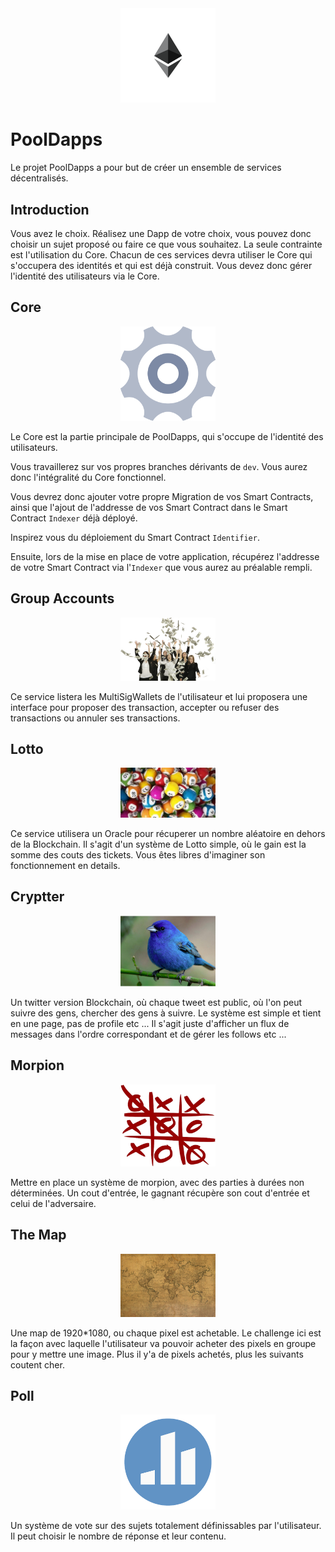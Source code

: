 <div style="text-align:center" ><img src ="images/ETH.png" width="30%" /></div>

# PoolDapps

Le projet PoolDapps a pour but de créer un ensemble de services décentralisés.

## Introduction

Vous avez le choix. Réalisez une Dapp de votre choix, vous pouvez donc choisir un sujet proposé ou faire ce que vous souhaitez. La seule contrainte est l'utilisation du Core. Chacun de ces services devra utiliser le Core qui s'occupera des identités et qui est déjà construit.
Vous devez donc gérer l'identité des utilisateurs via le Core.

## Core

<div style="text-align:center" ><img src ="images/CORE.png" width="30%" /></div>

Le Core est la partie principale de PoolDapps, qui s'occupe de l'identité des utilisateurs.

Vous travaillerez sur vos propres branches dérivants de `dev`. Vous aurez donc l'intégralité du Core fonctionnel.

Vous devrez donc ajouter votre propre Migration de vos Smart Contracts, ainsi que l'ajout de l'addresse de vos Smart Contract dans le Smart Contract `Indexer` déjà déployé.

Inspirez vous du déploiement du Smart Contract `Identifier`.

Ensuite, lors de la mise en place de votre application, récupérez l'addresse de votre Smart Contract via l'`Indexer` que vous aurez au préalable rempli.

## Group Accounts

<div style="text-align:center" ><img src ="images/GROUPACCOUNTS.jpg" width="30%" /></div>


Ce service listera les MultiSigWallets de l'utilisateur et lui proposera une interface pour proposer des transaction, accepter ou refuser des transactions ou annuler ses transactions.

## Lotto

<div style="text-align:center" ><img src ="images/LOTTO.jpeg" width="30%" /></div>

Ce service utilisera un Oracle pour récuperer un nombre aléatoire en dehors de la Blockchain. Il s'agit d'un système de Lotto simple, où le gain est la somme des couts des tickets. Vous êtes libres d'imaginer son fonctionnement en details.

## Cryptter

<div style="text-align:center" ><img src ="images/CRYPTTER.jpg" width="30%" /></div>


Un twitter version Blockchain, où chaque tweet est public, où l'on peut suivre des gens, chercher des gens à suivre. Le système est simple et tient en une page, pas de profile etc ... Il s'agit juste d'afficher un flux de messages dans l'ordre correspondant et de gérer les follows etc ...


## Morpion

<div style="text-align:center" ><img src ="images/MORPION.png" width="30%" /></div>


Mettre en place un système de morpion, avec des parties à durées non déterminées. Un cout d'entrée, le gagnant récupère son cout d'entrée et celui de l'adversaire.

## The Map

<div style="text-align:center" ><img src ="images/THEMAP.jpg" width="30%" /></div>


Une map de 1920*1080, ou chaque pixel est achetable. Le challenge ici est la façon avec laquelle l'utilisateur va pouvoir acheter des pixels en groupe pour y mettre une image. Plus il y'a de pixels achetés, plus les suivants coutent cher.

## Poll

<div style="text-align:center" ><img src ="images/POLL.png" width="30%" /></div>

Un système de vote sur des sujets totalement définissables par l'utilisateur. Il peut choisir le nombre de réponse et leur contenu.


